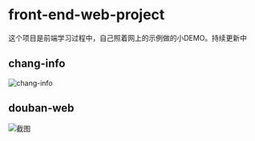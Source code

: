 # front-end-web-project

这个项目是前端学习过程中，自己照着网上的示例做的小DEMO。持续更新中

## chang-info

![chang-info](https://s6.jpg.cm/2022/03/09/L0rxRU.gif)

## douban-web

![截图](../../Document/前端学习/学习笔记/前端学习.assets/L217SR.png)

